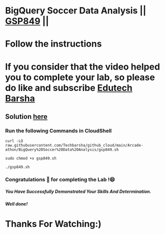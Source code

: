 # BigQuery Soccer Data Analysis || [GSP849](https://www.cloudskillsboost.google/focuses/23118?parent=catalog) ||
# Follow the instructions

# If you consider that the video helped you to complete your lab, so please do like and subscribe [Edutech Barsha](https://www.youtube.com/@edutechbarsha)
## Solution [here](https://youtu.be/hf6Rv8LzI9I)

### Run the following Commands in CloudShell
```
curl -LO raw.githubusercontent.com/Techbarsha/github_cloud/main/Arcade-athon/BigQuery%20Soccer%20Data%20Analysis/gsp849.sh

sudo chmod +x gsp849.sh

./gsp849.sh
```


### Congratulations 🎉 for completing the Lab !😄

##### *You Have Successfully Demonstrated Your Skills And Determination.*

#### *Well done!*

# Thanks For Watching:)

